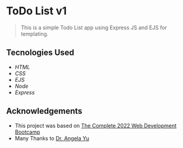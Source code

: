 # ToDo List v1
> This is a simple Todo List app using Express JS and EJS for templating.

## Tecnologies Used
* _HTML_
* _CSS_
* _EJS_
* _Node_
* _Express_

## Acknowledgements
- This project was based on [The Complete 2022 Web Development Bootcamp](https://www.udemy.com/course/the-complete-web-development-bootcamp/)
- Many Thanks to [Dr. Angela Yu](https://github.com/angelabauer)